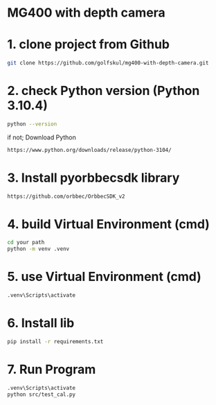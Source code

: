 # MG400 with depth camera

# 1. clone project from Github
```bash
git clone https://github.com/golfskul/mg400-with-depth-camera.git
```
# 2. check Python version (Python 3.10.4)
```bash
python --version
```
if not; Download Python
```bash
https://www.python.org/downloads/release/python-3104/
```
# 3. Install pyorbbecsdk library
```bash
https://github.com/orbbec/OrbbecSDK_v2
```
# 4. build Virtual Environment (cmd)
```bash
cd your path
python -m venv .venv
```
# 5. use Virtual Environment (cmd)
```bash
.venv\Scripts\activate
```
# 6. Install lib
```bash
pip install -r requirements.txt
```
# 7. Run Program
```bash
.venv\Scripts\activate
python src/test_cal.py
```



